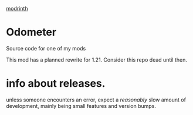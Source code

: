 [modrinth](https://modrinth.com/mod/rolling-health)
# Odometer
Source code for one of my mods

This mod has a planned rewrite for 1.21. Consider this repo dead until then.

# info about releases.
unless someone encounters an error, expect a _reasonably_ slow amount of development, mainly being small features and version bumps.
